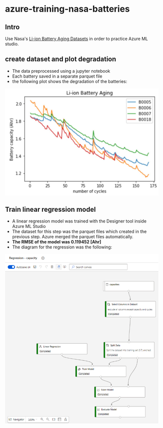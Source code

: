 # azure-training-nasa-batteries

## Intro 
Use Nasa's [Li-ion Battery Aging Datasets](https://data.nasa.gov/dataset/Li-ion-Battery-Aging-Datasets/uj5r-zjdb) in order to practice Azure ML studio.


## create dataset and plot degradation
- The data preprocessed using a jupyter notebook
- Each battery saved in a separate parquet file
- the following plot shows the degradation of the batteries:
<img src="images/aging.jpg">

## Train linear regression model
- A linear regression model was trained with the Designer tool inside Azure ML Studio
- The dataset for this step was the parquet files which created in the previous step. Azure merged the parquet files automatically.
- **The RMSE of the model was 0.119452 [Ahr]**
- The diagram for the regression was the following:
<img src="images/basic-regression.PNG">
